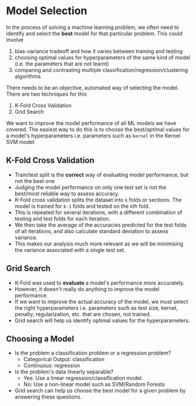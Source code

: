 # Model Selection

In the process of solving a machine learning problem, we often need to identify and select the **best** model for that particular problem. This could involve
1. bias-variance tradeoff and how it varies between training and testing
2. choosing optimal values for hyperparameters of the same kind of model (i.e. the parameters that are not learnt)
3. comparing and contrasting multiple classification/regression/clustering algorithms.

There needs to be an objective, automated way of selecting the model. There are two techniques for this
1. K-Fold Cross Validation
2. Grid Search

We want to improve the model performance of all ML models we have covered. The easiest way to do this is to choose the best/optimal values for a model's hyperparameters i.e. parameters such as `kernel` in the Kernel SVM model. 

## K-Fold Cross Validation
- Train/test split is the **correct** way of evaluating model performance, but not the best one
- Judging the model performance on only one test set is not the best/most reliable way to assess accuracy.
- K-Fold cross validation splits the dataset into `k` folds or sections. The model is trained for `k-1` folds and tested on the `k`th fold. 
- This is repeated for several iterations, with a different combination of testing and test folds for each iteration.
- We then take the average of the accuracies predicted for the test folds of all iterations, and also calculate standard deviation to assess variance. 
- This makes our analysis much more relevant as we will be minimising the variance associated with a single test set.

## Grid Search
- K-Fold was used to **evaluate** a model's performance more accurately.
- However, it doesn't really do anything to improve the model performance.
- If we want to improve the actual accuracy of the model, we must select the right hyperparameters i.e. parameters such as test size, kernel, penalty, regularization, etc. that are chosen, not trained.
- Grid search will help us identify optimal values for the hyperparameters.

## Choosing a Model
- Is the problem a classification problem or a regression problem?
	- Categorical Output: classification
	- Continuous: regression
- Is the problem's data linearly separable?
	- Yes: Use a linear regression/classification model.
	- No: Use a non-linear model such as SVM/Random Forests
- Grid search can help us choose the best model for a given problem by answering these questions.